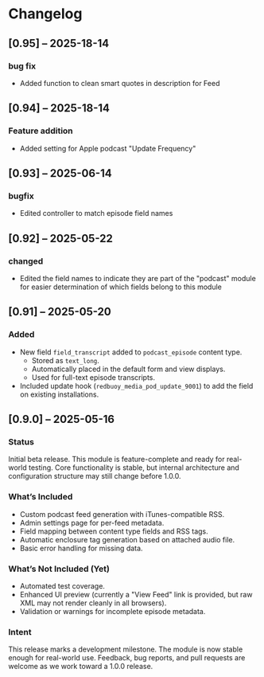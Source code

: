 # Changelog

## [0.95] – 2025-18-14

### bug fix
- Added function to clean smart quotes in description for Feed

## [0.94] – 2025-18-14

### Feature addition
- Added setting for Apple podcast "Update Frequency"

## [0.93] – 2025-06-14

### bugfix
- Edited controller to match episode field names

## [0.92] – 2025-05-22

### changed
- Edited the field names to indicate they are part of the "podcast" module for  easier determination of which fields belong to this module

## [0.91] – 2025-05-20

### Added
- New field `field_transcript` added to `podcast_episode` content type.
  - Stored as `text_long`.
  - Automatically placed in the default form and view displays.
  - Used for full-text episode transcripts.
- Included update hook (`redbuoy_media_pod_update_9001`) to add the field on existing installations.

## [0.9.0] – 2025-05-16
### Status
Initial beta release. This module is feature-complete and ready for real-world testing. Core functionality is stable, but internal architecture and configuration structure may still change before 1.0.0.

### What’s Included
- Custom podcast feed generation with iTunes-compatible RSS.
- Admin settings page for per-feed metadata.
- Field mapping between content type fields and RSS tags.
- Automatic enclosure tag generation based on attached audio file.
- Basic error handling for missing data.

### What’s Not Included (Yet)
- Automated test coverage.
- Enhanced UI preview (currently a "View Feed" link is provided, but raw XML may not render cleanly in all browsers).
- Validation or warnings for incomplete episode metadata.

### Intent
This release marks a development milestone. The module is now stable enough for real-world use. Feedback, bug reports, and pull requests are welcome as we work toward a 1.0.0 release.
